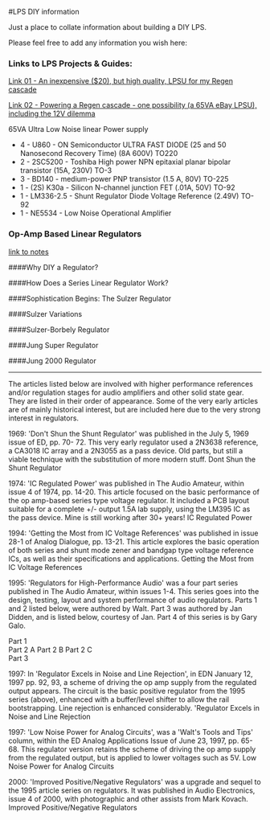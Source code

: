 #LPS DIY information

Just a place to collate information about building a DIY LPS.

Please feel free to add any information you wish here:







### Links to LPS Projects & Guides:

[Link 01 - An inexpensive ($20), but high quality, LPSU for my Regen cascade ](http://www.computeraudiophile.com/blogs/daudio/moving-inexpensive-%2420-high-quality-lpsu-my-regen-cascade-warning-some-diy-688/)

[Link 02 - Powering a Regen cascade - one possibility (a 65VA eBay LPSU), including the 12V dilemma](http://www.computeraudiophile.com/blogs/daudio/powering-regen-cascade-one-possibility-65va-ebay-lpsu-including-12v-dilemma-687/)

65VA Ultra Low Noise linear Power supply

- 4 - U860 - ON Semiconductor ULTRA FAST DIODE (25 and 50 Nanosecond Recovery Time) (8A 600V) TO220
- 2 - 2SC5200 - Toshiba High power NPN epitaxial planar bipolar transistor (15A, 230V) TO-3
- 3 - BD140 - medium-power PNP transistor (1.5 A, 80V) TO-225
- 1 - (2S) K30a - Silicon N-channel junction FET (.01A, 50V) TO-92
- 1 - LM336-2.5 - Shunt Regulator Diode Voltage Reference (2.49V) TO-92
- 1 - NE5534 - Low Noise Operational Amplifier

### Op-Amp Based Linear Regulators
[link to notes](https://tangentsoft.net/elec/opamp-linreg.html)

####Why DIY a Regulator?

####How Does a Series Linear Regulator Work?

####Sophistication Begins: The Sulzer Regulator

####Sulzer Variations

####Sulzer-Borbely Regulator

####Jung Super Regulator

####Jung 2000 Regulator

---

The articles listed below are involved with higher performance references and/or regulation stages 
for audio amplifiers and other solid state gear. They are listed in their order of appearance. Some of 
the very early articles are of mainly historical interest, but are included here due to the very strong 
interest in regulators.

1969: 'Don't Shun the Shunt Regulator' was published in the July 5, 1969 issue of ED, pp. 70-
72. This very early regulator used a 2N3638 reference, a CA3018 IC array and a 2N3055 as 
a pass device. Old parts, but still a viable technique with the substitution of more modern 
stuff.   Dont Shun the Shunt Regulator

1974: 'IC Regulated Power' was published in The Audio Amateur, within issue 4 of 1974, pp. 
14-20. This article focused on the basic performance of the op amp-based series type 
voltage regulator. It included a PCB layout suitable for a complete +/- output 1.5A lab supply, 
using the LM395 IC as the pass device. Mine is still working after 30+ years!    IC Regulated 
Power  

1994: 'Getting the Most from IC Voltage References' was published in issue 28-1 of Analog 
Dialogue, pp. 13-21. This article explores the basic operation of both series and shunt mode 
zener and bandgap type voltage reference ICs, as well as their specifications and 
applications.  Getting the Most from IC Voltage References

1995: 'Regulators for High-Performance Audio' was a four part series published in The 
Audio Amateur, within issues 1-4. This series goes into the design, testing, layout and 
system performance of audio regulators. Parts 1 and 2 listed below, were authored by Walt. 
Part 3 was authored by Jan Didden, and is listed below, courtesy of Jan. Part 4 of this series 
is by Gary Galo.

Part 1  
Part 2 A
Part 2 B
Part 2 C  
Part 3

1997: In 'Regulator Excels in Noise and Line Rejection', in EDN January 12, 1997 pp. 92, 93, 
a scheme of driving the op amp supply from the regulated output appears. The circuit is the 
basic positive regulator from the 1995 series (above), enhanced with a buffer/level shifter to 
allow the rail bootstrapping. Line rejection is enhanced considerably. 'Regulator Excels in 
Noise and Line Rejection

1997: 'Low Noise Power for Analog Circuits', was a 'Walt's Tools and Tips' column, within the 
ED Analog Applications Issue of June 23, 1997, pp. 65-68. This regulator version retains the 
scheme of driving the op amp supply from the regulated output, but is applied to lower 
voltages such as 5V.   Low Noise Power for Analog Circuits

2000: 'Improved Positive/Negative Regulators' was a upgrade and sequel to the 1995 article 
series on regulators. It was published in Audio Electronics, issue 4 of 2000, with 
photographic and other assists from Mark Kovach. Improved Positive/Negative Regulators